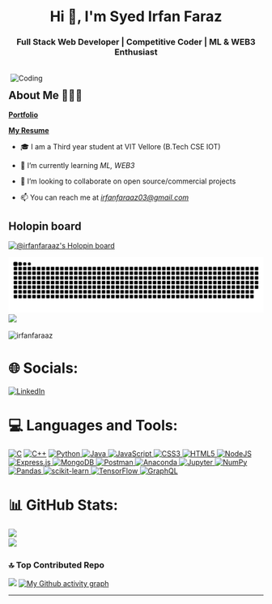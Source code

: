 <!--


Here are some ideas to get you started:

- 🔭 I’m currently working on ...
- 🌱 I’m currently learning ...
- 👯 I’m looking to collaborate on ...
- 🤔 I’m looking for help with ...
- 💬 Ask me about ...
- 📫 How to reach me: ...
- 😄 Pronouns: ...
- ⚡ Fun fact: ...
-->

<h1 align="center">Hi 👋, I'm Syed Irfan Faraz</h1>
<h3 align="center">Full Stack Web Developer | Competitive Coder | ML & WEB3 Enthusiast</h3>
<br>
<img align="right" alt="Coding" width="500" src="https://appsmaventech.com/images/blog/The-Evolution-Of-Web-Development-Via-Machine-Learning.jpg">

## About Me 👨🏻‍💻
<a href="https://irfanfaraz-portfolio.vercel.app" target="_blank">**Portfolio**</a><br/>

<a href="https://drive.google.com/file/d/19ab--QRTIWZywbK-OXmROhDMZ_OpmZm6/view?usp=sharing" target="_blank">**My Resume**</a>
- 🎓 I am a Third year student at VIT Vellore (B.Tech CSE IOT) 

- 🌱 I’m currently learning *ML, WEB3*
  
- 👯 I’m looking to collaborate on open source/commercial projects


- 📫 You can reach me at *irfanfaraaz03@gmail.com*
</div>

## Holopin board

[![@irfanfaraaz's Holopin board](https://holopin.me/irfanfaraaz)](https://holopin.io/@irfanfaraaz)

<div align="center">
  <a href="https://1999azzar.github.io/1999AZZAR/">
  <img  src="https://github.com/1999AZZAR/1999AZZAR/blob/main/resources/img/grid-snake.svg"
       alt="" /></a>
</div>
  <img src="https://user-images.githubusercontent.com/73097560/115834477-dbab4500-a447-11eb-908a-139a6edaec5c.gif"><br>

<p align="left"> <img src="https://komarev.com/ghpvc/?username=irfanfaraaz&label=Profile%20views&color=0e75b6&style=flat" alt="irfanfaraaz" /> </p>


# 🌐 Socials:

[![LinkedIn](https://img.shields.io/badge/LinkedIn-%230077B5.svg?logo=linkedin&logoColor=white)](https://www.linkedin.com/in/syed-irfan-faraz-b95b34227/)

# 💻 Languages and Tools:

[![C](https://img.shields.io/badge/c-%2300599C.svg?style=for-the-badge&logo=c&logoColor=white)](https://www.cprogramming.com/)
[![C++](https://img.shields.io/badge/c++-%2300599C.svg?style=for-the-badge&logo=c%2B%2B&logoColor=white)](https://cplusplus.com/) 
[![Python](https://img.shields.io/badge/python-3670A0?style=for-the-badge&logo=python&logoColor=ffdd54)
](https://www.python.org/)
[![Java](https://img.shields.io/badge/java-%23ED8B00.svg?style=for-the-badge&logo=java&logoColor=white)
](https://www.java.com/en/) 
[![JavaScript](https://img.shields.io/badge/javascript-%23323330.svg?style=for-the-badge&logo=javascript&logoColor=%23F7DF1E)
](https://developer.mozilla.org/en-US/docs/Web/JavaScript/)
[![CSS3](https://img.shields.io/badge/css3-%231572B6.svg?style=for-the-badge&logo=css3&logoColor=white)
](https://developer.mozilla.org/en-US/docs/Web/CSS/)
[![HTML5](https://img.shields.io/badge/html5-%23E34F26.svg?style=for-the-badge&logo=html5&logoColor=white)
]( https://developer.mozilla.org/en-US/docs/Web/HTML/)
[![NodeJS](https://img.shields.io/badge/node.js-6DA55F?style=for-the-badge&logo=node.js&logoColor=white)
](https://nodejs.org/en/)
[![Express.js](https://img.shields.io/badge/express.js-%23404d59.svg?style=for-the-badge&logo=express&logoColor=%2361DAFB)
](https://expressjs.com/)
[![MongoDB](https://img.shields.io/badge/MongoDB-%234ea94b.svg?style=for-the-badge&logo=mongodb&logoColor=white)
](https://www.mongodb.com/)
[![Postman](https://img.shields.io/badge/Postman-FF6C37?style=for-the-badge&logo=postman&logoColor=white)
](https://www.postman.com/)
[![Anaconda](https://img.shields.io/badge/Anaconda-%2344A833.svg?style=for-the-badge&logo=anaconda&logoColor=white)
](https://www.anaconda.com/)
[![Jupyter](https://img.shields.io/static/v1?style=for-the-badge&message=Jupyter&color=F37626&logo=Jupyter&logoColor=FFFFFF&label=)
](https://jupyter.org/)
[![NumPy](https://img.shields.io/badge/numpy-%23013243.svg?style=for-the-badge&logo=numpy&logoColor=white)
](https://numpy.org/)
[![Pandas](https://img.shields.io/badge/pandas-%23150458.svg?style=for-the-badge&logo=pandas&logoColor=white)
](https://pandas.pydata.org/)
[![scikit-learn](https://img.shields.io/badge/scikit--learn-%23F7931E.svg?style=for-the-badge&logo=scikit-learn&logoColor=white)
](https://scikit-learn.org/)
[![TensorFlow](https://img.shields.io/badge/TensorFlow-%23FF6F00.svg?style=for-the-badge&logo=TensorFlow&logoColor=white)
](https://www.tensorflow.org/)
[![GraphQL](https://img.shields.io/badge/GraphQL-3670A0?style=for-the-badge&logo=GraphQL&logoColor=ffdd54)](https://www.graphql.org/)

# 📊 GitHub Stats:

![](https://github-readme-stats.vercel.app/api?username=irfanfaraaz&theme=tokyonight&hide_border=false&include_all_commits=true&count_private=true)<br/>
![](https://github-readme-streak-stats.herokuapp.com/?user=irfanfaraaz&theme=tokyonight&hide_border=false)<br/>

### 🔝 Top Contributed Repo
![](https://github-contributor-stats.vercel.app/api?username=irfanfaraaz&limit=7&theme=tokyonight&combine_all_yearly_contributions=true)
[![My Github activity graph](https://github-readme-activity-graph.vercel.app/graph?username=irfanfaraaz)](https://github.com/ashutosh00710/github-readme-activity-graph)



---
